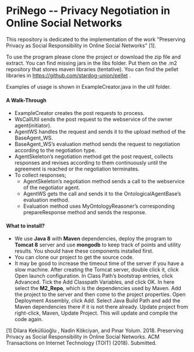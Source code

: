 # PriNego -- Privacy Negotiation in Online Social Networks

This repository is dedicated to the implementation of the work "Preserving Privacy as Social Responsibility in Online Social
Networks" [1].

To use the program please clone the project or download the zip file and extract. You can find missing jars in the libs folder.
Put them on the .m2 repository that stores maven libraries (tentative). You can find the pellet libraries in 
https://github.com/stardog-union/pellet .

Examples of usage is shown in ExampleCreator.java in the util folder.

#### A Walk-Through ####

* ExampleCreator creates the post requests to process.
* WsCallUtil sends the post request to the webservice of the owner agent(initiator).
* AgentWS handles the request and sends it to the upload method of the
BaseAgent_WS.
* BaseAgent_WS’s evaluation method sends the request to negotiation
according to the negotiation type.
* AgentSkeleton’s negotiation method get the post request, collects responses
and revises according to them continuously until the agreement
is reached or the negotiation terminates.
* To collect responses;
  * AgentSkeleton’s negotiation method sends a call to the webservice
  of the negotiator agent.
  * AgentWS gets the call and sends it to the OntologicalAgentBase’s
evaluation method.
  * Evaluation method uses MyOntologyReasoner’s corresponding prepareResponse
method and sends the response.

#### What to install? ####

* We use **Java 8** with **Maven** dependencies, deploy the program to **Tomcat 8** server
and use **mongodb** to keep track of points and utility results. You should have these components installed first.
* You can clone our project to get the source code. 
* It may be good to increase the
timeout time of the server if you have a slow machine. After creating the Tomcat server,
double click it, click Open launch configuration. In Class Path’s bootstrap
entries, click Advanced. Tick the Add Classpath Variables, and click OK. In
here select the **M2_Repo**, which is the dependencies used by Maven.
Add the project to the server and then come to the project
properties. Open Deployment Assembly, click Add. Select Java Build Path
and add the Maven dependencies there if it is not there already.
Update project from right-click, Maven, Update Project.
This will update and compile the code again.

[1] Dilara Keküllüoğlu , Nadin Kökciyan, and Pınar Yolum. 2018. Preserving Privacy as Social Responsibility in Online Social
Networks. ACM Transactions on Internet Technology (TOIT) (2018). Submitted.
